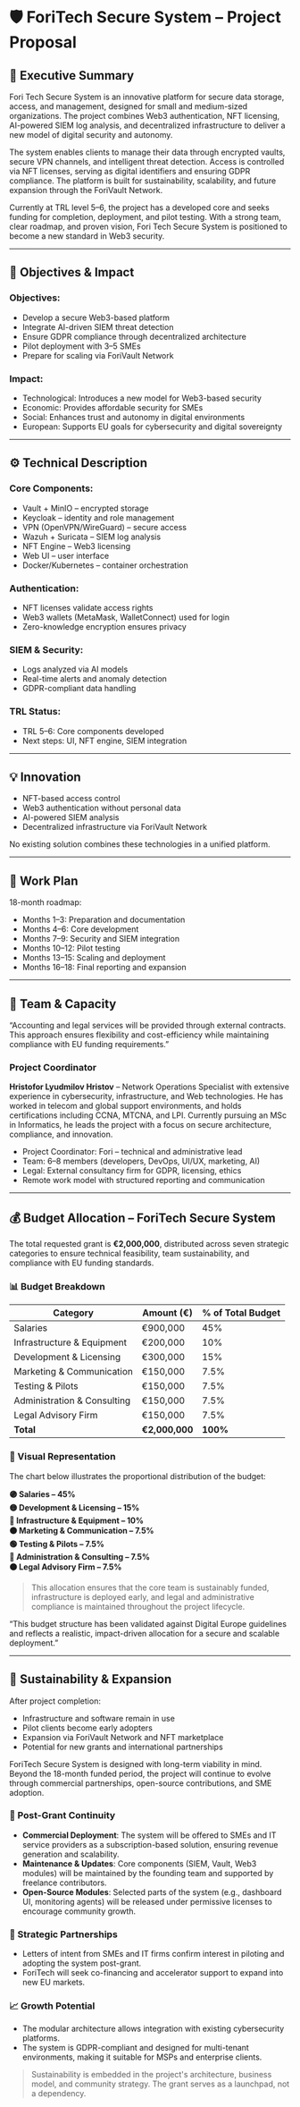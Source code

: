 # 🛡️ ForiTech Secure System – Project Proposal

## 📌 Executive Summary

Fori Tech Secure System is an innovative platform for secure data storage, access, and management, designed for small and medium-sized organizations. The project combines Web3 authentication, NFT licensing, AI-powered SIEM log analysis, and decentralized infrastructure to deliver a new model of digital security and autonomy.

The system enables clients to manage their data through encrypted vaults, secure VPN channels, and intelligent threat detection. Access is controlled via NFT licenses, serving as digital identifiers and ensuring GDPR compliance. The platform is built for sustainability, scalability, and future expansion through the ForiVault Network.

Currently at TRL level 5–6, the project has a developed core and seeks funding for completion, deployment, and pilot testing. With a strong team, clear roadmap, and proven vision, Fori Tech Secure System is positioned to become a new standard in Web3 security.

---

## 🎯 Objectives & Impact

### Objectives:
- Develop a secure Web3-based platform
- Integrate AI-driven SIEM threat detection
- Ensure GDPR compliance through decentralized architecture
- Pilot deployment with 3–5 SMEs
- Prepare for scaling via ForiVault Network

### Impact:
- Technological: Introduces a new model for Web3-based security
- Economic: Provides affordable security for SMEs
- Social: Enhances trust and autonomy in digital environments
- European: Supports EU goals for cybersecurity and digital sovereignty

---

## ⚙️ Technical Description

### Core Components:
- Vault + MinIO – encrypted storage
- Keycloak – identity and role management
- VPN (OpenVPN/WireGuard) – secure access
- Wazuh + Suricata – SIEM log analysis
- NFT Engine – Web3 licensing
- Web UI – user interface
- Docker/Kubernetes – container orchestration

### Authentication:
- NFT licenses validate access rights
- Web3 wallets (MetaMask, WalletConnect) used for login
- Zero-knowledge encryption ensures privacy

### SIEM & Security:
- Logs analyzed via AI models
- Real-time alerts and anomaly detection
- GDPR-compliant data handling

### TRL Status:
- TRL 5–6: Core components developed
- Next steps: UI, NFT engine, SIEM integration

---

## 💡 Innovation

- NFT-based access control
- Web3 authentication without personal data
- AI-powered SIEM analysis
- Decentralized infrastructure via ForiVault Network

No existing solution combines these technologies in a unified platform.

---

## 📅 Work Plan

18-month roadmap:
- Months 1–3: Preparation and documentation
- Months 4–6: Core development
- Months 7–9: Security and SIEM integration
- Months 10–12: Pilot testing
- Months 13–15: Scaling and deployment
- Months 16–18: Final reporting and expansion

---

## 👥 Team & Capacity

“Accounting and legal services will be provided through external contracts. This approach ensures flexibility and cost-efficiency while maintaining compliance with EU funding requirements.”
### Project Coordinator

**Hristofor Lyudmilov Hristov** – Network Operations Specialist with extensive experience in cybersecurity, infrastructure, and Web technologies. He has worked in telecom and global support environments, and holds certifications including CCNA, MTCNA, and LPI. Currently pursuing an MSc in Informatics, he leads the project with a focus on secure architecture, compliance, and innovation.
- Project Coordinator: Fori – technical and administrative lead
- Team: 6–8 members (developers, DevOps, UI/UX, marketing, AI)
- Legal: External consultancy firm for GDPR, licensing, ethics
- Remote work model with structured reporting and communication

---

## 💰 Budget Allocation – ForiTech Secure System

The total requested grant is **€2,000,000**, distributed across seven strategic categories to ensure technical feasibility, team sustainability, and compliance with EU funding standards.

### 📊 Budget Breakdown

| **Category**                  | **Amount (€)** | **% of Total Budget** |
|------------------------------|----------------|------------------------|
| Salaries                     | €900,000       | 45%                   |
| Infrastructure & Equipment   | €200,000       | 10%                   |
| Development & Licensing      | €300,000       | 15%                   |
| Marketing & Communication    | €150,000       | 7.5%                  |
| Testing & Pilots             | €150,000       | 7.5%                  |
| Administration & Consulting  | €150,000       | 7.5%                  |
| Legal Advisory Firm          | €150,000       | 7.5%                  |
| **Total**                    | **€2,000,000** | **100%**              |

### 🧁 Visual Representation

The chart below illustrates the proportional distribution of the budget:

**🟣 Salaries – 45%**  
**🟡 Development & Licensing – 15%**  
**🔵 Infrastructure & Equipment – 10%**  
**🟠 Marketing & Communication – 7.5%**  
**🟢 Testing & Pilots – 7.5%**  
**🔴 Administration & Consulting – 7.5%**  
**⚫ Legal Advisory Firm – 7.5%**

> This allocation ensures that the core team is sustainably funded, infrastructure is deployed early, and legal and administrative compliance is maintained throughout the project lifecycle.

“This budget structure has been validated against Digital Europe guidelines and reflects a realistic, impact-driven allocation for a secure and scalable deployment.”

---

## 🌱 Sustainability & Expansion

After project completion:
- Infrastructure and software remain in use
- Pilot clients become early adopters
- Expansion via ForiVault Network and NFT marketplace
- Potential for new grants and international partnerships

ForiTech Secure System is designed with long-term viability in mind. Beyond the 18-month funded period, the project will continue to evolve through commercial partnerships, open-source contributions, and SME adoption.

### 🔄 Post-Grant Continuity

- **Commercial Deployment**: The system will be offered to SMEs and IT service providers as a subscription-based solution, ensuring revenue generation and scalability.
- **Maintenance & Updates**: Core components (SIEM, Vault, Web3 modules) will be maintained by the founding team and supported by freelance contributors.
- **Open-Source Modules**: Selected parts of the system (e.g., dashboard UI, monitoring agents) will be released under permissive licenses to encourage community growth.

### 🤝 Strategic Partnerships

- Letters of intent from SMEs and IT firms confirm interest in piloting and adopting the system post-grant.
- ForiTech will seek co-financing and accelerator support to expand into new EU markets.

### 📈 Growth Potential

- The modular architecture allows integration with existing cybersecurity platforms.
- The system is GDPR-compliant and designed for multi-tenant environments, making it suitable for MSPs and enterprise clients.

> Sustainability is embedded in the project's architecture, business model, and community strategy. The grant serves as a launchpad, not a dependency.
